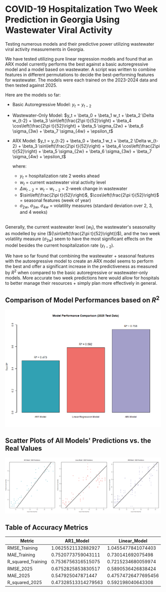 # COVID-19 Hospitalization Two Week Prediction in Georgia Using Wastewater Viral Activity 

Testing numerous models and their predictive power utilizing wastewater viral activity measurements in Georgia.

We have tested utilizing pure linear regression models and found that an ARX model currently performs the best against a basic autoregressive model and a model based on wastewater. A script was written to combine features in different permutations to decide the best-performing features for wastewater. The models were each trained on the 2023-2024 data and then tested against 2025.

Here are the models so far:

- Basic Autoregressive Model: $y_t = y_{t-2}$
- Wastewater-Only Model: $y_t = \beta_0 + \beta_1 w_t + \beta_2 \Delta w_{t-2} + \beta_3 \sin\left(\frac{2\pi t}{52}\right) + \beta_4 \cos\left(\frac{2\pi t}{52}\right) + \beta_5 \sigma_{2w} + \beta_6 \sigma_{3w} + \beta_7 \sigma_{4w} + \epsilon_t$
- ARX Model: $y_t = y_{t-2} + \beta_0 + \beta_1 w_t + \beta_2 \Delta w_{t-2} + \beta_3 \sin\left(\frac{2\pi t}{52}\right) + \beta_4 \cos\left(\frac{2\pi t}{52}\right) + \beta_5 \sigma_{2w} + \beta_6 \sigma_{3w} + \beta_7 \sigma_{4w} + \epsilon_t$

    where:
    - $y_t$ = hospitalization rate 2 weeks ahead
    - $w_t$ = current wastewater viral activity level
    - $\Delta w_{t-2} = w_t - w_{t-2}$ = 2-week change in wastewater
    - $\sin\left(\frac{2\pi t}{52}\right)$, $\cos\left(\frac{2\pi t}{52}\right)$ = seasonal features (week of year)
    - $\sigma_{2w}$, $\sigma_{3w}$, $\sigma_{4w}$ = volatility measures (standard deviation over 2, 3, and 4 weeks)

<br> Generally, the current wastewater level ($w_t$), the wastewater's seasonality as modelled by sine (${\sin\left(\frac{2\pi t}{52}\right)}$), and the two week volatility measure ($\sigma_{2w}$) seem to have the most significant effects on the model besides the current hospitalization rate ($y_{t-2}$).

We have so far found that combining the wastewater + seasonal features with the autoregressive model to create an ARX model seems to perform the best and offer a significant increase in the predictiveness as measured by $R^2$ when compared to the basic autoregressive or wastewater-only models. More accurate two week predictions here would allow for hospitals to better manage their resources + simply plan more effectively in general.

## Comparison of Model Performances based on $R^2$
![Histogram comparison of Autoregression Model vs Wastewater Prediction Model vs ARX model using wastewater](auto_regression_comparison.png)

## Scatter Plots of All Models' Predictions vs. the Real Values
![Scatter plots of Autoregression Model vs Wastewater Prediction Model vs ARX model using wastewater](2025_predictions_comparison.png)

## Table of Accuracy Metrics
|Metric            |AR1_Model          |Linear_Model       |ARX_Model          |
|------------------|-------------------|-------------------|-------------------|
|RMSE_Training     |1.0625521132882927 |1.0455477841074403 |0.8465114019608968 |
|MAE_Training      |0.7520773759043111 |0.730141692075498  |0.5644948002613331 |
|R_squared_Training|0.7536756316515075 |0.7215234680059974 |0.8174564659399411 |
|RMSE_2025         |0.6752825853830517 |0.5890536426838424 |0.4542141778425064 |
|MAE_2025          |0.547925047871447  |0.47574726477695456|0.34075226708501055|
|R_squared_2025    |0.47328513314279563|0.592198040643308  |0.7575283384867237 |